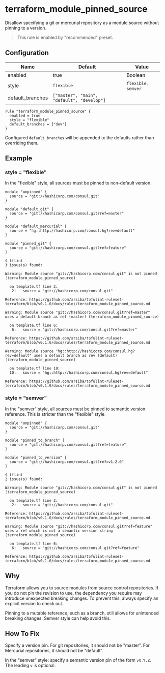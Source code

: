 # terraform_module_pinned_source

Disallow specifying a git or mercurial repository as a module source without pinning to a version.

> This rule is enabled by "recommended" preset.

## Configuration

Name | Default | Value
--- | --- | ---
enabled | true | Boolean
style | `flexible` | `flexible`, `semver`
default_branches | `["master", "main", "default", "develop"]` | 

```hcl
rule "terraform_module_pinned_source" {
  enabled = true
  style = "flexible"
  default_branches = ["dev"]
}
```

Configured `default_branches` will be appended to the defaults rather than overriding them.

## Example

### style = "flexible"

In the "flexible" style, all sources must be pinned to non-default version.

```hcl
module "unpinned" {
  source = "git://hashicorp.com/consul.git"
}

module "default_git" {
  source = "git://hashicorp.com/consul.git?ref=master"
}

module "default_mercurial" {
  source = "hg::http://hashicorp.com/consul.hg?rev=default"
}

module "pinned_git" {
  source = "git://hashicorp.com/consul.git?ref=feature"
}
```

```
$ tflint
3 issue(s) found:

Warning: Module source "git://hashicorp.com/consul.git" is not pinned (terraform_module_pinned_source)

  on template.tf line 2:
   2:   source = "git://hashicorp.com/consul.git"

Reference: https://github.com/arsiba/tofulint-ruleset-terraform/blob/v0.1.0/docs/rules/terraform_module_pinned_source.md

Warning: Module source "git://hashicorp.com/consul.git?ref=master" uses a default branch as ref (master) (terraform_module_pinned_source)

  on template.tf line 6:
   6:   source = "git://hashicorp.com/consul.git?ref=master"

Reference: https://github.com/arsiba/tofulint-ruleset-terraform/blob/v0.1.0/docs/rules/terraform_module_pinned_source.md

Warning: Module source "hg::http://hashicorp.com/consul.hg?rev=default" uses a default branch as rev (default) (terraform_module_pinned_source)

  on template.tf line 10:
  10:   source = "hg::http://hashicorp.com/consul.hg?rev=default"

Reference: https://github.com/arsiba/tofulint-ruleset-terraform/blob/v0.1.0/docs/rules/terraform_module_pinned_source.md

```

### style = "semver"

In the "semver" style, all sources must be pinned to semantic version reference. This is stricter than the "flexible" style.

```hcl
module "unpinned" {
  source = "git://hashicorp.com/consul.git"
}

module "pinned_to_branch" {
  source = "git://hashicorp.com/consul.git?ref=feature"
}

module "pinned_to_version" {
  source = "git://hashicorp.com/consul.git?ref=v1.2.0"
}
```

```
$ tflint
2 issue(s) found:

Warning: Module source "git://hashicorp.com/consul.git" is not pinned (terraform_module_pinned_source)

  on template.tf line 2:
   2:   source = "git://hashicorp.com/consul.git"

Reference: https://github.com/arsiba/tofulint-ruleset-terraform/blob/v0.1.0/docs/rules/terraform_module_pinned_source.md

Warning: Module source "git://hashicorp.com/consul.git?ref=feature" uses a ref which is not a semantic version string (terraform_module_pinned_source)

  on template.tf line 6:
   6:   source = "git://hashicorp.com/consul.git?ref=feature"

Reference: https://github.com/arsiba/tofulint-ruleset-terraform/blob/v0.1.0/docs/rules/terraform_module_pinned_source.md

```

## Why

Terraform allows you to source modules from source control repositories. If you do not pin the revision to use, the dependency you require may introduce unexpected breaking changes. To prevent this, always specify an explicit version to check out.

Pinning to a mutable reference, such as a branch, still allows for unintended breaking changes. Semver style can help avoid this.

## How To Fix

Specify a version pin.  For git repositories, it should not be "master". For Mercurial repositories, it should not be "default".

In the "semver" style: specify a semantic version pin of the form `vX.Y.Z`. The leading `v` is optional.
